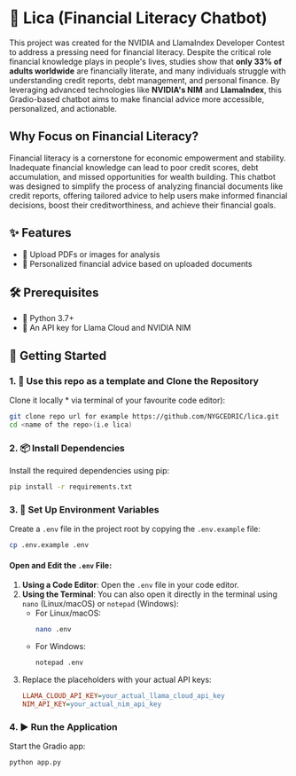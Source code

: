 # 💸 Lica (Financial Literacy Chatbot)

This project was created for the NVIDIA and LlamaIndex Developer Contest to address a pressing need for financial literacy. Despite the critical role financial knowledge plays in people's lives, studies show that **only 33% of adults worldwide** are financially literate, and many individuals struggle with understanding credit reports, debt management, and personal finance. By leveraging advanced technologies like **NVIDIA's NIM** and **LlamaIndex**, this Gradio-based chatbot aims to make financial advice more accessible, personalized, and actionable.

## Why Focus on Financial Literacy?

Financial literacy is a cornerstone for economic empowerment and stability. Inadequate financial knowledge can lead to poor credit scores, debt accumulation, and missed opportunities for wealth building. This chatbot was designed to simplify the process of analyzing financial documents like credit reports, offering tailored advice to help users make informed financial decisions, boost their creditworthiness, and achieve their financial goals.


## ✨ Features
- 📄 Upload PDFs or images for analysis
- 🤖 Personalized financial advice based on uploaded documents

## 🛠️ Prerequisites
- 🐍 Python 3.7+
- 🔑 An API key for Llama Cloud and NVIDIA NIM

## 🚀 Getting Started

### 1. 📂 Use this repo as a template and Clone the Repository
Clone it locally * via terminal of your favourite code editor):
```bash
git clone repo url for example https://github.com/NYGCEDRIC/lica.git
cd <name of the repo>(i.e lica)
```
### 2. 📦 Install Dependencies
Install the required dependencies using pip:
```bash
pip install -r requirements.txt
```
### 3. 🔧 Set Up Environment Variables
Create a `.env` file in the project root by copying the `.env.example` file:
```bash
cp .env.example .env
```
#### Open and Edit the `.env` File:
1. **Using a Code Editor**: Open the `.env` file in your code editor.
2. **Using the Terminal**: You can also open it directly in the terminal using `nano` (Linux/macOS) or `notepad` (Windows):
   - For Linux/macOS:
     ```bash
     nano .env
     ```
   - For Windows:
     ```bash
     notepad .env
     ```
3. Replace the placeholders with your actual API keys:
   ```ini
   LLAMA_CLOUD_API_KEY=your_actual_llama_cloud_api_key
   NIM_API_KEY=your_actual_nim_api_key

### 4. ▶️ Run the Application
Start the Gradio app:
```bash
python app.py
```
